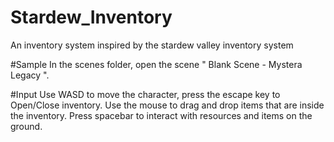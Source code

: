 # Stardew_Inventory
 An inventory system inspired by the stardew valley inventory system


#Sample
In the scenes folder, open the scene " Blank Scene - Mystera Legacy ".

#Input
Use WASD to move the character, press the escape key to Open/Close inventory. Use the mouse to drag and drop items that are inside the inventory.
Press spacebar to interact with resources and items on the ground.
